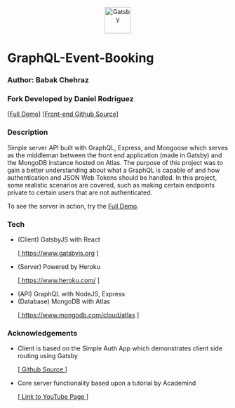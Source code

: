 <p align="center">
  <a href="https://www.graphql.org">
    <img alt="Gatsby" src="https://graphql.org/img/logo.svg" width="60" />
  </a>
</p>

# GraphQL-Event-Booking
### Author: Babak Chehraz
### Fork Developed by Daniel Rodriguez
<p>
  [<a target="blank" href="https://gatsby-event-booking.netlify.com/">Full Demo</a>]
  [<a target="blank" href="https://github.com/bchehraz/gatsby-event-booking">Front-end Github Source</a>]
</p>

### Description
<p>
  Simple server API built with GraphQL, Express, and Mongoose which serves as the middleman between the front end application (made in Gatsby) and the MongoDB instance hosted on Atlas.
  The purpose of this project was to gain a better understanding about what a GraphQL is capable of and how authentication and JSON Web Tokens should be handled.
  In this project, some realistic scenarios are covered, such as making certain endpoints private to certain users that are not authenticated. 

  To see the server in action, try the <a target="blank" href="https://gatsby-event-booking.netlify.com/">Full Demo</a>.
</p>

<h3>Tech</h3>
<ul>
  <li>
  (Client) GatsbyJS with React

  [<a target="blank" href="https://www.gatsbyjs.org">
    https://www.gatsbyjs.org
  </a>]
  </li>
  <li>
  (Server) Powered by Heroku

  [<a target="blank" href="https://www.heroku.com/">
    https://www.heroku.com/
  </a>]
  </li>
  <li>
    (API) GraphQL with NodeJS, Express
  </li>
  <li>
  (Database) MongoDB with Atlas

  [<a target="blank" href="https://www.mongodb.com/cloud/atlas">
    https://www.mongodb.com/cloud/atlas
  </a>]
  </li>
</ul>

<h3>Acknowledgements</h3>
<ul>
  <li>
  Client is based on the Simple Auth App which demonstrates client side routing using Gatsby

  [<a target="blank" href="https://github.com/gatsbyjs/gatsby/blob/master/examples/simple-auth/README.md">
    Github Source
  </a>]
  </li>
</ul>
<ul>
  <li>
  Core server functionality based upon a tutorial by Academind

  [<a target="blank" href="https://www.youtube.com/channel/UCSJbGtTlrDami-tDGPUV9-w">
    Link to YouTube Page
  </a>]
  </li>
</ul>

